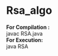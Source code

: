 # Rsa_algo
<strong>For Compilation :</strong><br>
javac RSA.java<br>
<strong>For Execution:</strong><br>
java RSA
